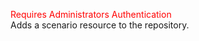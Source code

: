<span style="color:red">Requires Administrators Authentication</span>  
Adds a scenario resource to the repository.

